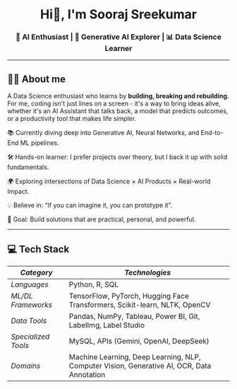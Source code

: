 <h1 align="center">Hi👋, I'm Sooraj Sreekumar</h1>
<h3 align="center">🚀 AI Enthusiast | 🤖 Generative AI Explorer | 📊 Data Science Learner</h3>

___

## 🤖💡 About me
A Data Science enthusiast who learns by **building, breaking and rebuilding.**
For me, coding isn't just lines on a screen - it's a way to bring ideas alive, whether it's an AI Assistant that talks back, 
a model that predicts outcomes, or a productivity tool that makes life simpler.

📚 Currently diving deep into Generative AI, Neural Networks, and End-to-End ML pipelines.

🛠 Hands-on learner: I prefer projects over theory, but I back it up with solid fundamentals.

🌍 Exploring intersections of Data Science × AI Products × Real-world Impact.

💡 Believe in: “If you can imagine it, you can prototype it”.

🎯 Goal: Build solutions that are practical, personal, and powerful.

___

## 💻 Tech Stack


| *Category*         | *Technologies*                                                                 |
|-----------------------|----------------------------------------------------------------------------------|
| *Languages*         | Python, R, SQL                                                                  |
| *ML/DL Frameworks*  | TensorFlow, PyTorch, Hugging Face Transformers, Scikit-learn, NLTK, OpenCV       |
| *Data Tools*        | Pandas, NumPy, Tableau, Power BI, Git, LabelImg, Label Studio                    |
| *Specialized Tools* | MySQL, APIs (Gemini, OpenAI, DeepSeek)                       |
| *Domains*           | Machine Learning, Deep Learning, NLP, Computer Vision, Generative AI, OCR, Data Annotation |


